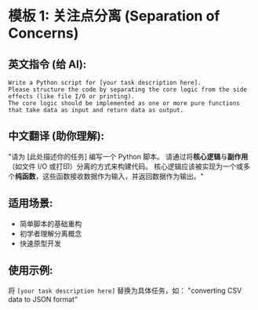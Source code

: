 # 模板 1: 关注点分离 (Separation of Concerns)

## 英文指令 (给 AI):

```
Write a Python script for [your task description here].
Please structure the code by separating the core logic from the side effects (like file I/O or printing).
The core logic should be implemented as one or more pure functions that take data as input and return data as output.
```

## 中文翻译 (助你理解):

"请为 [此处描述你的任务] 编写一个 Python 脚本。
请通过将**核心逻辑**与**副作用**（如文件 I/O 或打印）分离的方式来构建代码。
核心逻辑应该被实现为一个或多个**纯函数**，这些函数接收数据作为输入，并返回数据作为输出。"

## 适用场景:
- 简单脚本的基础重构
- 初学者理解分离概念
- 快速原型开发

## 使用示例:
将 `[your task description here]` 替换为具体任务，如：
"converting CSV data to JSON format"